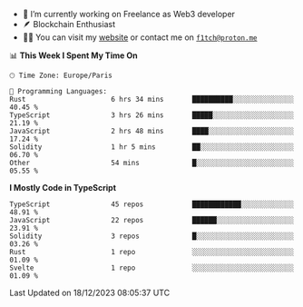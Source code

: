 - 🔭 I’m currently working on Freelance as Web3 developer
- 🪶 Blockchain Enthusiast
- 👨‍💻 You can visit my [website](https://f1tch.xyz) or contact me on [`f1tch@proton.me`](mailto:f1tch@proton.me)

<!--START_SECTION:waka-->
📊 **This Week I Spent My Time On** 

```text
🕑︎ Time Zone: Europe/Paris

💬 Programming Languages: 
Rust                     6 hrs 34 mins       ██████████░░░░░░░░░░░░░░░   40.45 % 
TypeScript               3 hrs 26 mins       █████░░░░░░░░░░░░░░░░░░░░   21.19 % 
JavaScript               2 hrs 48 mins       ████░░░░░░░░░░░░░░░░░░░░░   17.24 % 
Solidity                 1 hr 5 mins         ██░░░░░░░░░░░░░░░░░░░░░░░   06.70 % 
Other                    54 mins             █░░░░░░░░░░░░░░░░░░░░░░░░   05.55 % 
```

**I Mostly Code in TypeScript** 

```text
TypeScript               45 repos            ████████████░░░░░░░░░░░░░   48.91 % 
JavaScript               22 repos            ██████░░░░░░░░░░░░░░░░░░░   23.91 % 
Solidity                 3 repos             █░░░░░░░░░░░░░░░░░░░░░░░░   03.26 % 
Rust                     1 repo              ░░░░░░░░░░░░░░░░░░░░░░░░░   01.09 % 
Svelte                   1 repo              ░░░░░░░░░░░░░░░░░░░░░░░░░   01.09 % 
```




 Last Updated on 18/12/2023 08:05:37 UTC
<!--END_SECTION:waka-->
